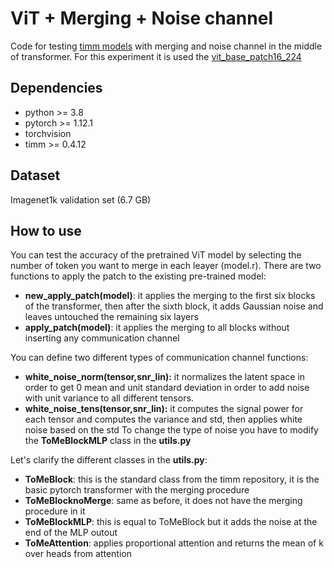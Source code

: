 # ViT + Merging + Noise channel

Code for testing [timm models](https://huggingface.co/timm) with merging and noise channel in the middle of transformer. For this experiment it is used the 
[vit_base_patch16_224](https://huggingface.co/google/vit-base-patch16-224)


## Dependencies
- python >= 3.8
- pytorch >= 1.12.1
- torchvision
- timm >= 0.4.12

## Dataset
Imagenet1k validation set (6.7 GB)

## How to use

You can test the accuracy of the pretrained ViT model by selecting the number of token you want to merge in each leayer (model.r). There are two functions to apply the 
patch to the existing pre-trained model:
  - **new_apply_patch(model)**: it applies the merging to the first six blocks of the transformer, then after the sixth block, it adds Gaussian noise and leaves untouched the remaining six layers
  - **apply_patch(model)**: it applies the merging to all blocks without inserting any communication channel

You can define two different types of communication channel functions:
  - **white_noise_norm(tensor,snr_lin):** it normalizes the latent space in order to get 0 mean and unit standard deviation in order to add noise with unit variance to all different tensors.
  - **white_noise_tens(tensor,snr_lin):** it computes the signal power for each tensor and computes the variance and std, then applies white noise based on the std
To change the type of noise you have to modify the **ToMeBlockMLP** class in the **utils.py**

Let's clarify the different classes in the **utils.py**:
  - **ToMeBlock**: this is the standard class from the timm repository, it is the basic pytorch transformer with the merging procedure
  - **ToMeBlocknoMerge**: same as before, it does not have the merging procedure in it
  - **ToMeBlockMLP**: this is equal to ToMeBlock but it adds the noise at the end of the MLP outout
  - **ToMeAttention**: applies proportional attention and returns the mean of k over heads from attention

    
